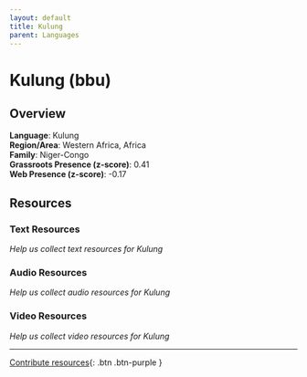 ```yaml
---
layout: default
title: Kulung
parent: Languages
---
```


# Kulung (bbu)

## Overview

**Language**: Kulung  
**Region/Area**: Western Africa, Africa  
**Family**: Niger-Congo  
**Grassroots Presence (z-score)**: 0.41  
**Web Presence (z-score)**: -0.17  

## Resources

### Text Resources
*Help us collect text resources for Kulung*

### Audio Resources
*Help us collect audio resources for Kulung*

### Video Resources
*Help us collect video resources for Kulung*

---

[Contribute resources](https://forms.office.com/e/1SfLJx3u1r){: .btn .btn-purple }
